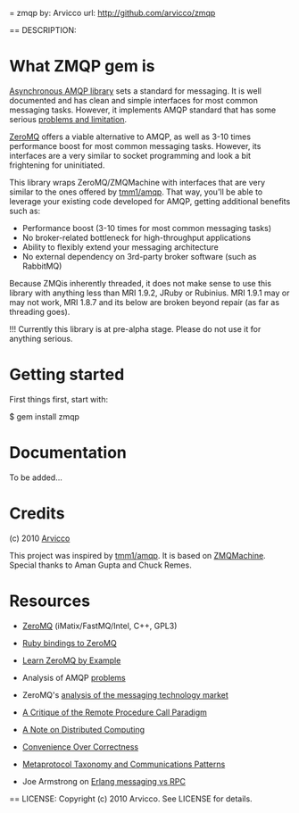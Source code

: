= zmqp
by: Arvicco
url: http://github.com/arvicco/zmqp

== DESCRIPTION:

What ZMQP gem is
================

[Asynchronous AMQP library](http://github.com/tmm1/amqp) sets a standard for messaging.
It is well documented and has clean and simple interfaces for most common messaging tasks.
However, it implements AMQP standard that has some serious
[problems and limitation](http://www.imatix.com/articles:whats-wrong-with-amqp).

[ZeroMQ](http://www.zeromq.org) offers a viable alternative to AMQP, as well as 3-10 times
performance boost for most common messaging tasks. However, its interfaces are a very similar
to socket programming and look a bit frightening for uninitiated.

This library wraps ZeroMQ/ZMQMachine with interfaces that are very similar to the ones
offered by [tmm1/amqp](http://github.com/tmm1/amqp). That way, you'll be able to leverage
your existing code developed for AMQP, getting additional benefits such as:
 * Performance boost (3-10 times for most common messaging tasks)
 * No broker-related bottleneck for high-throughput applications
 * Ability to flexibly extend your messaging architecture
 * No external dependency on 3rd-party broker software (such as RabbitMQ)

Because ZMQis inherently threaded, it does not make sense to use this library with
anything less than MRI 1.9.2, JRuby or Rubinius. MRI 1.9.1 may or may not work, MRI 1.8.7
and its below are broken beyond repair (as far as threading goes).

!!! Currently this library is at pre-alpha stage. Please do not use it for anything serious.

Getting started
===============

First things first, start with:

  $ gem install zmqp

Documentation
=============

To be added...

Credits
=======

(c) 2010 [Arvicco](http://github.com/arvicco)

This project was inspired by [tmm1/amqp](http://github.com/tmm1/amqp).
It is based on [ZMQMachine](http://github.com/chuckremes/zmqmachine).
Special thanks to Aman Gupta and Chuck Remes.

Resources
=========

 * [ZeroMQ](http://www.zeromq.org) (iMatix/FastMQ/Intel, C++, GPL3)

 * [Ruby bindings to ZeroMQ](http://github.com/chuckremes/ffi-rzmq)

 * [Learn ZeroMQ by Example](http://github.com/andrewvc/learn-ruby-zeromq)

 * Analysis of AMQP [problems](http://www.imatix.com/articles:whats-wrong-with-amqp)

 * ZeroMQ's [analysis of the messaging technology market](http://www.zeromq.org/whitepapers:market-analysis)

 * [A Critique of the Remote Procedure Call Paradigm](http://www.cs.vu.nl/~ast/publications/euteco-1988.pdf)

 * [A Note on Distributed Computing](http://research.sun.com/techrep/1994/smli_tr-94-29.pdf)

 * [Convenience Over Correctness](http://steve.vinoski.net/pdf/IEEE-Convenience_Over_Correctness.pdf)

 * [Metaprotocol Taxonomy and Communications Patterns](http://hessian.caucho.com/doc/metaprotocol-taxonomy.xtp)

 * Joe Armstrong on [Erlang messaging vs RPC](http://armstrongonsoftware.blogspot.com/2008/05/road-we-didnt-go-down.html)

== LICENSE:
Copyright (c) 2010 Arvicco. See LICENSE for details.